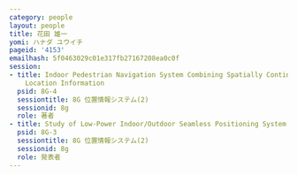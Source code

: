 ```yaml
---
category: people
layout: people
title: 花田 雄一
yomi: ハナダ ユウイチ
pageid: '4153'
emailhash: 5f0463029c01e317fb27167208ea0c0f
session:
- title: Indoor Pedestrian Navigation System Combining Spatially Continuous and Discrete
    Location Information
  psid: 8G-4
  sessiontitle: 8G 位置情報システム(2)
  sessionid: 8g
  role: 著者
- title: Study of Low-Power Indoor/Outdoor Seamless Positioning System
  psid: 8G-3
  sessiontitle: 8G 位置情報システム(2)
  sessionid: 8g
  role: 発表者
---
```

